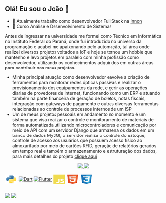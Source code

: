 ## Olá! Eu sou o João 👋

- 🔭 Atualmente trabalho como desenvolvedor Full Stack na <a href="https://www.innon.com.br">Innon</a><br>
- 🌱 Curso Análise e Desenvolvimento de Sistemas

Antes de ingressar na universidade me formei como Técnico em Informática no Instituto Federal do Paraná, onde fui introduzido no universo da 
programação e acabei me apaixonando pelo automação, tal área onde realizei diversos projetos voltados a IoT e hoje se tornou um hobbie que mantenho 
e levo projetos em paralelo com minha profissão como desenvolvedor, utilizando os conhecimentos adquiridos em outras áreas para contribuir nos meus projetos.
- Minha principal atuação como desenvolvedor envolve a criação de ferramentas para monitorar redes ópticas passivas e realizar o provisionamento dos equipamentos da rede, e gerir as operações diarias de provedores de internet, funcionando como um ERP e atuando também na parte financeira de geração de boletos, notas fiscais, integração com gateways de pagamento e outras diversas ferramentas relacionadas ao controle de processos internos de um ISP
- Um de meus projetos pessoais em andamento no momento é um sistema que visa realizar o controle e monitoramento de materiais de forma automatizada utilizando
microcontroladores e comunicação por meio de API com um servidor Django que armazena os dados em um banco de dados MySQl, o servidor realiza o controle 
do estoque, controle de acesso aos usuários que possuem acesso físico ao almoxarifado por meio de cartões RFID, geração de relatórios gerados em tempo real 
e também o armazenamento e estruturação dos dados, para mais detalhes do projeto 
<a href="https://www.brazilianjournals.com/index.php/BRJD/article/view/45226">clique aqui</a>

<div align="center">
  <a href="https://github.com/joao4gg">
  <img height="180em" src="https://github-readme-stats.vercel.app/api?username=joao4gg&show_icons=true&theme=dracula&include_all_commits=true&count_private=true"/>
  <img height="180em" src="https://github-readme-stats.vercel.app/api/top-langs/?username=joao4gg&layout=compact&langs_count=7&theme=dracula"/>
</div>
<div style="display: inline_block"><br>
  <img align="center" alt="Python" height="30" width="40" src="https://raw.githubusercontent.com/devicons/devicon/master/icons/python/python-original.svg">
  <img align="center" alt="Dart" height="30" width="40" src="https://cdn.jsdelivr.net/gh/devicons/devicon/icons/dart/dart-original.svg">
  <img align="center" alt="Flutter" height="30" width="40" src="https://cdn.jsdelivr.net/gh/devicons/devicon/icons/flutter/flutter-original.svg">
  <img align="center" alt="Js" height="30" width="40" src="https://raw.githubusercontent.com/devicons/devicon/master/icons/javascript/javascript-plain.svg">
  <img align="center" alt="HTML" height="30" width="40" src="https://raw.githubusercontent.com/devicons/devicon/master/icons/html5/html5-original.svg">
  <img align="center" alt="CSS" height="30" width="40" src="https://raw.githubusercontent.com/devicons/devicon/master/icons/css3/css3-original.svg">
</div>
  
  ##
  
<div>
  <a href="https://www.linkedin.com/in/joão-scorissa-de-moura-62b8a1168/" target="_blank"><img src="https://img.shields.io/badge/-LinkedIn-%230077B5?style=for-the-badge&logo=linkedin&logoColor=white" target="_blank"></a>
  <a href="mailto:joao_scorecs@hotmail.com"><img src="https://img.shields.io/badge/Microsoft_Outlook-0078D4?style=for-the-badge&logo=microsoft-outlook&logoColor=white" target="_blank"></a>
</div>
